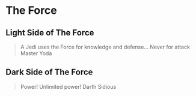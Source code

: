 # The Force

## Light Side of The Force

>A Jedi uses the Force for knowledge and defense... Never for attack
>Master Yoda

## Dark Side of The Force

>Power! Unlimited power!
>Darth Sidious